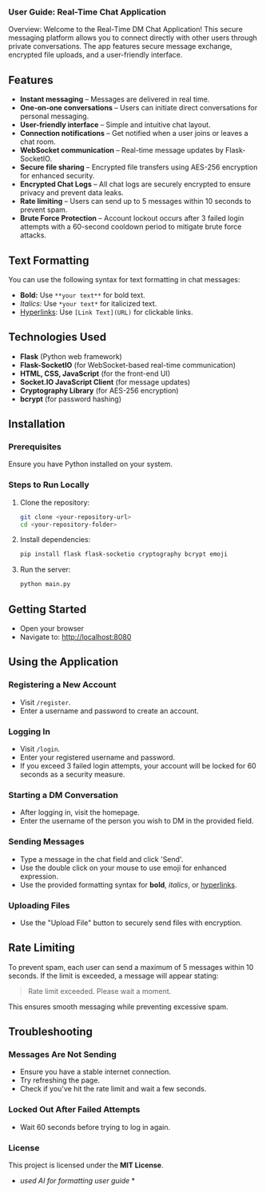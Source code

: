 ### User Guide: Real-Time Chat Application

Overview: 
Welcome to the Real-Time DM Chat Application! This secure messaging platform allows you to connect directly with other users through private conversations. The app features secure message exchange, encrypted file uploads, and a user-friendly interface.

## Features
- **Instant messaging** – Messages are delivered in real time.
- **One-on-one conversations** – Users can initiate direct conversations for personal messaging.
- **User-friendly interface** – Simple and intuitive chat layout.
- **Connection notifications** – Get notified when a user joins or leaves a chat room.
- **WebSocket communication** – Real-time message updates by Flask-SocketIO.
- **Secure file sharing** – Encrypted file transfers using AES-256 encryption for enhanced security.
- **Encrypted Chat Logs** – All chat logs are securely encrypted to ensure privacy and prevent data leaks.
- **Rate limiting** – Users can send up to 5 messages within 10 seconds to prevent spam.
- **Brute Force Protection** – Account lockout occurs after 3 failed login attempts with a 60-second cooldown period to mitigate brute force attacks.

## Text Formatting
You can use the following syntax for text formatting in chat messages:
- **Bold:** Use `**your text**` for bold text.
- *Italics:* Use `*your text*` for italicized text.
- [Hyperlinks](https://example.com): Use `[Link Text](URL)` for clickable links.

## Technologies Used
- **Flask** (Python web framework)
- **Flask-SocketIO** (for WebSocket-based real-time communication)
- **HTML, CSS, JavaScript** (for the front-end UI)
- **Socket.IO JavaScript Client** (for message updates)
- **Cryptography Library** (for AES-256 encryption)
- **bcrypt** (for password hashing)

## Installation
### Prerequisites
Ensure you have Python installed on your system.

### Steps to Run Locally
1. Clone the repository:
   ```bash
   git clone <your-repository-url>
   cd <your-repository-folder>
   ```
2. Install dependencies:
   ```bash
   pip install flask flask-socketio cryptography bcrypt emoji
   ```
3. Run the server:
   ```bash
   python main.py
   ```

## Getting Started
- Open your browser
- Navigate to: [http://localhost:8080](http://localhost:8080)

## Using the Application
### Registering a New Account
- Visit `/register`.
- Enter a username and password to create an account.

### Logging In
- Visit `/login`.
- Enter your registered username and password.
- If you exceed 3 failed login attempts, your account will be locked for 60 seconds as a security measure.

### Starting a DM Conversation
- After logging in, visit the homepage.
- Enter the username of the person you wish to DM in the provided field.

### Sending Messages
- Type a message in the chat field and click 'Send'.
- Use the double click on your mouse to use emoji for enhanced expression.
- Use the provided formatting syntax for **bold**, *italics*, or [hyperlinks](https://example.com).

### Uploading Files
- Use the "Upload File" button to securely send files with encryption.

## Rate Limiting
To prevent spam, each user can send a maximum of 5 messages within 10 seconds. If the limit is exceeded, a message will appear stating:

> Rate limit exceeded. Please wait a moment.

This ensures smooth messaging while preventing excessive spam.

## Troubleshooting
### Messages Are Not Sending
- Ensure you have a stable internet connection.
- Try refreshing the page.
- Check if you've hit the rate limit and wait a few seconds.

### Locked Out After Failed Attempts
- Wait 60 seconds before trying to log in again.

### License
This project is licensed under the **MIT License**.

* *used AI for formatting user guide* *







